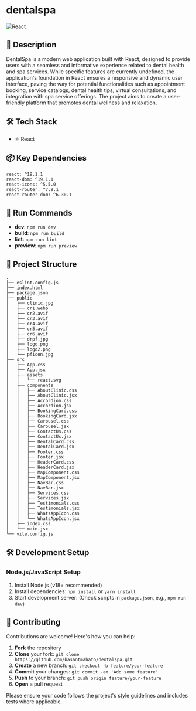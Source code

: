 # dentalspa

![React](https://img.shields.io/badge/-React-blue?logo=react&logoColor=white)

## 📝 Description

DentalSpa is a modern web application built with React, designed to provide users with a seamless and informative experience related to dental health and spa services. While specific features are currently undefined, the application's foundation in React ensures a responsive and dynamic user interface, paving the way for potential functionalities such as appointment booking, service catalogs, dental health tips, virtual consultations, and integration with spa service offerings. The project aims to create a user-friendly platform that promotes dental wellness and relaxation.

## 🛠️ Tech Stack

- ⚛️ React


## 📦 Key Dependencies

```
react: ^19.1.1
react-dom: ^19.1.1
react-icons: ^5.5.0
react-router: ^7.9.1
react-router-dom: ^6.30.1
```

## 🚀 Run Commands

- **dev**: `npm run dev`
- **build**: `npm run build`
- **lint**: `npm run lint`
- **preview**: `npm run preview`


## 📁 Project Structure

```
.
├── eslint.config.js
├── index.html
├── package.json
├── public
│   ├── clinic.jpg
│   ├── cr1.webp
│   ├── cr2.avif
│   ├── cr3.avif
│   ├── cr4.avif
│   ├── cr5.avif
│   ├── cr6.avif
│   ├── drpf.jpg
│   ├── logo.png
│   ├── logo2.png
│   └── pficon.jpg
├── src
│   ├── App.css
│   ├── App.jsx
│   ├── assets
│   │   └── react.svg
│   ├── components
│   │   ├── AboutClinic.css
│   │   ├── AboutClinic.jsx
│   │   ├── Accordion.css
│   │   ├── Accordion.jsx
│   │   ├── BookingCard.css
│   │   ├── BookingCard.jsx
│   │   ├── Carousel.css
│   │   ├── Carousel.jsx
│   │   ├── ContactUs.css
│   │   ├── ContactUs.jsx
│   │   ├── DentalCard.css
│   │   ├── DentalCard.jsx
│   │   ├── Footer.css
│   │   ├── Footer.jsx
│   │   ├── HeaderCard.css
│   │   ├── HeaderCard.jsx
│   │   ├── MapComponent.css
│   │   ├── MapComponent.jsx
│   │   ├── NavBar.css
│   │   ├── NavBar.jsx
│   │   ├── Services.css
│   │   ├── Services.jsx
│   │   ├── Testimonials.css
│   │   ├── Testimonials.jsx
│   │   ├── WhatsAppIcon.css
│   │   └── WhatsAppIcon.jsx
│   ├── index.css
│   └── main.jsx
└── vite.config.js
```

## 🛠️ Development Setup

### Node.js/JavaScript Setup
1. Install Node.js (v18+ recommended)
2. Install dependencies: `npm install` or `yarn install`
3. Start development server: (Check scripts in `package.json`, e.g., `npm run dev`)


## 👥 Contributing

Contributions are welcome! Here's how you can help:

1. **Fork** the repository
2. **Clone** your fork: `git clone https://github.com/basantmahato/dentalspa.git`
3. **Create** a new branch: `git checkout -b feature/your-feature`
4. **Commit** your changes: `git commit -am 'Add some feature'`
5. **Push** to your branch: `git push origin feature/your-feature`
6. **Open** a pull request

Please ensure your code follows the project's style guidelines and includes tests where applicable.


